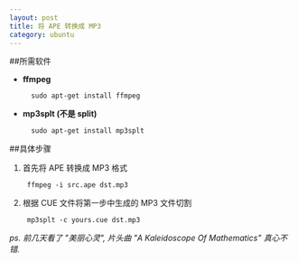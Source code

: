 ```yaml
---
layout: post
title: 将 APE 转换成 MP3
category: ubuntu
---
```

##所需软件

- **ffmpeg**

        sudo apt-get install ffmpeg

- **mp3splt (不是 split)**

        sudo apt-get install mp3splt

##具体步骤

1. 首先将 APE 转换成 MP3 格式

        ffmpeg -i src.ape dst.mp3

2. 根据 CUE 文件将第一步中生成的 MP3 文件切割

        mp3splt -c yours.cue dst.mp3

*ps. 前几天看了 "美丽心灵", 片头曲 "A Kaleidoscope Of Mathematics" 真心不错.*
